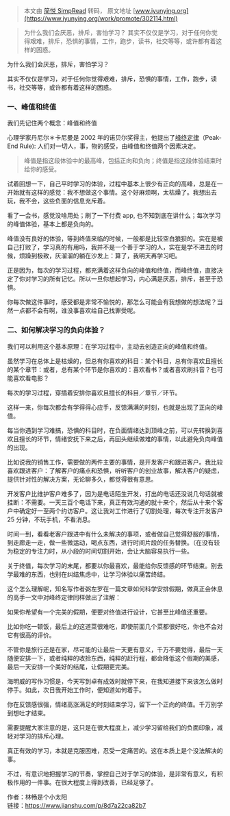 > 本文由 [简悦 SimpRead](http://ksria.com/simpread/) 转码， 原文地址 [www.iyunying.org](https://www.iyunying.org/work/promote/302114.html)

> 为什么我们会厌恶，排斥，害怕学习？ 其实不仅仅是学习，对于任何你觉得艰难，排斥，恐惧的事情，工作，跑步，读书，社交等等，或许都有着这样的困惑。

为什么我们会厌恶，排斥，害怕学习？

其实不仅仅是学习，对于任何你觉得艰难，排斥，恐惧的事情，工作，跑步，读书，社交等等，或许都有着这样的困惑。

### 一、峰值和终值

我们先记住两个概念：峰值和终值

心理学家丹尼尔＊卡尼曼是 2002 年的诺贝尔奖得主，他提出了[峰终定律](https://www.iyunying.org/tags/%e5%b3%b0%e7%bb%88%e5%ae%9a%e5%be%8b "峰终定律")（Peak-End Rule): 人们对一切人，事，物的感受，由峰值和终值两个因素决定。

> 峰值是指这段体验中的最高峰，包括正向和负向；终值是指这段体验结束时给你的感受。

试着回想一下，自己平时学习的体验，过程中基本上很少有正向的高峰，总是在一开始就有这样的感觉：我不想做这个事情。这个好麻烦啊，太枯燥了。我想出去玩，我不会，这些负面的信息充斥着。

看了一会书，感觉没啥用处；刷了一下付费 app, 也不知到底在讲什么；每次学习的峰值体验，基本上都是负向的。

峰值没有良好的体验，等到终值来临的时候，一般都是比较空白狼狈的。实在是被自己打败了，学习真的有用吗，我并不是一个善于学习的人，实在是学不进去的时候，烦躁到极致，灰溜溜的躺在沙发上：算了，我明天再学习吧。

正是因为，每次的学习过程，都充满着这样负向的峰值和终值，而峰终值，直接决定了你对学习的所有记忆。所以一旦你想起学习，内心满是厌恶，排斥，甚至于恐惧。

你每次做这件事时，感受都是非常不愉悦的，那怎么可能会有我想做的想法呢？当然一点都不会有啊，谁没事喜欢给自己找罪受呢。

### 二、如何解决学习的负向体验？

我们可以利用这个基本原理：在学习过程中，主动去创造正向的峰值和终值。

虽然学习在总体上是枯燥的，但总有你喜欢的科目：某个科目，总有你喜欢且擅长的某个章节：或者，总有某个环节是你喜欢的：喜欢看书？或者喜欢刷抖音？也可能喜欢看电影？

每次的学习过程，穿插着安排你喜欢且擅长的科目／章节／环节。

这样一来，你每次都会有学得得心应手，反馈满满的时刻，也就是出现了正向的峰值。

每当你遇到学习难搞，恐惧的科目时，在负面情绪达到顶峰之前，可以先转换到喜欢且擅长的环节，情绪安抚下来之后，再回头继续做难的事情，以此避免负向峰值的出现。

比如说我的销售工作，需要做的两件主要的事情，是开发客户和跟进客户。我比较喜欢跟进客户：了解客户的痛点和恐惧，听听客户的创业故事，解决客户的疑虑，提供针对性的解决方案，无论聊多久，都觉得很有意思。

开发客户比维护客户难多了，因为是电话陌生开发，打出的电话还没说几句话就被挂断：不需要。一天三百个电话下来，真正有效沟通的就十来个，然后从十来个客户中确定好一至两个约访客户。这让我对工作进行了切割处理，每次专注开发客户 25 分钟，不玩手机，不看消息。

时间一到，看看老客户跟进中有什么未解决的事项，或者做自己觉得舒服的事情，到走廊走一走，做一些微运动，喝点东西，进行时间片段的任务替换。（在没有较为稳定的专注力时，从小段的时间切割开始，会让大脑容易执行一些。

关于终值，每次学习的末尾，都要以你最喜欢，最能给你反馈感的环节结束。别去学最难的东西，也别在纠结焦虑中，让学习体验以痛苦终结。

这个怎么理解呢，知名写作者粥左罗在一篇文章如何科学安排假期，做真正会休息的高手一文中对峰终定律同样做出了注解：

如果你希望有一个完美的假期，便要对终值进行设计，它甚至比峰值还重要。

比如你吃一顿饭，最后上的这道菜很难吃，即使前面几个菜都很好吃，你也不会对它有很高的评价。

不管你是旅行还是在家，尽可能的让最后一天更有意义，千万不要觉得，最后一天随便安排一下，或者纯粹的收拾东西，纯粹的赶行程，都会降低这个假期的美感，最后一天安排一个美好的结尾，让假期更完美。

海明威的写作习惯是，今天写到卓有成效时就停下来，在我知道接下来该怎么做时停手。如此，次日我开始工作时，便知道如何着手。

你在反馈感很强，情绪高涨满足的时刻结束学习，留下一个正向的终值。千万别学到想吐才结束。

需要提醒大家注意的是，这只是在很大程度上，减少学习留给我们的负面印象，减轻对学习的排斥心理。

真正有效的学习，本就是克服困难，忍受一定痛苦的。这在本质上是个没法解决的事。

不过，有意识地把握学习的节奏，掌控自己对于学习的体验，是非常有意义，有积极作用的一件事。在很大程度上得到改善，已经足够了。

作者：林畅是个小太阳  
链接：https://www.jianshu.com/p/8d7a22ca82b7